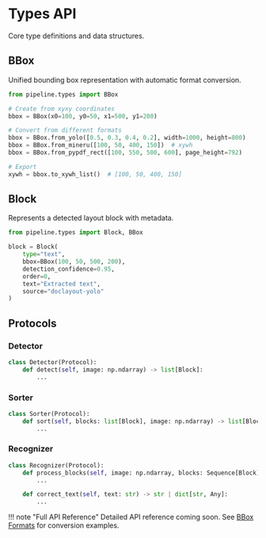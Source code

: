 # Types API

Core type definitions and data structures.

## BBox

Unified bounding box representation with automatic format conversion.

```python
from pipeline.types import BBox

# Create from xyxy coordinates
bbox = BBox(x0=100, y0=50, x1=500, y1=200)

# Convert from different formats
bbox = BBox.from_yolo([0.5, 0.3, 0.4, 0.2], width=1000, height=800)
bbox = BBox.from_mineru([100, 50, 400, 150])  # xywh
bbox = BBox.from_pypdf_rect([100, 550, 500, 600], page_height=792)

# Export
xywh = bbox.to_xywh_list()  # [100, 50, 400, 150]
```

## Block

Represents a detected layout block with metadata.

```python
from pipeline.types import Block, BBox

block = Block(
    type="text",
    bbox=BBox(100, 50, 500, 200),
    detection_confidence=0.95,
    order=0,
    text="Extracted text",
    source="doclayout-yolo"
)
```

## Protocols

### Detector

```python
class Detector(Protocol):
    def detect(self, image: np.ndarray) -> list[Block]:
        ...
```

### Sorter

```python
class Sorter(Protocol):
    def sort(self, blocks: list[Block], image: np.ndarray) -> list[Block]:
        ...
```

### Recognizer

```python
class Recognizer(Protocol):
    def process_blocks(self, image: np.ndarray, blocks: Sequence[Block]) -> list[Block]:
        ...

    def correct_text(self, text: str) -> str | dict[str, Any]:
        ...
```

!!! note "Full API Reference"
    Detailed API reference coming soon. See [BBox Formats](../guides/bbox-formats.md) for conversion examples.
